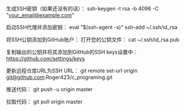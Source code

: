 生成SSH密钥（如果还没有的话）：
ssh-keygen -t rsa -b 4096 -C "your_email@example.com"

启动SSH代理并添加密钥：
eval "$(ssh-agent -s)"
ssh-add ~/.ssh/id_rsa


将SSH公钥添加到GitHub账户： 打开您的公钥文件：
cat ~/.ssh/id_rsa.pub

复制输出的公钥并将其添加到GitHub的SSH keys设置中：
https://github.com/settings/keys


更新远程仓库URL为SSH URL：
git remote set-url origin git@github.com:Roger423/c_programing.git


推送代码：
git push -u origin master

拉取代码：
git pull origin master
